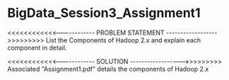 # BigData_Session3_Assignment1


<<<<<<<<<<<<------------ PROBLEM STATEMENT ------------------>>>>>>>>>
List the Components of Hadoop 2.x and explain each component in detail.

<<<<<<<<<<<<------------ SOLUTION ------------------>>>>>>>>>
Associated "Assignment1.pdf" details the components of Hadoop 2.x
